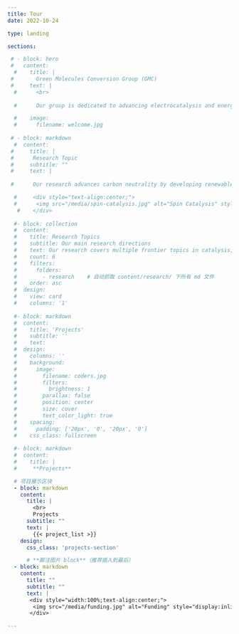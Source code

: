 ```yaml
---
title: Tour
date: 2022-10-24

type: landing

sections:

 # - block: hero
 #   content:
  #    title: |
 #       Green Molecules Conversion Group (GMC)
 #     text: |   
  #      <br>
        
  #      Our group is dedicated to advancing electrocatalysis and energy conversion by leveraging external field effects-such as electric and magnetic fields-to boost electrochemical reactions. We focus on developing efficient solutions for green hydrogen production and CO₂ reduction, aiming to contribute to carbon neutrality through innovative field-enhanced catalytic strategies.

  #    image:
  #      filename: welcome.jpg
        
 # - block: markdown
  #  content:
 #     title: |
 #      Research Topic
 #     subtitle: ""
 #     text: |
      
 #      Our research advances carbon neutrality by developing renewable energy-driven photo/electrocatalytic systems that efficiently produce green hydrogen and convert greenhouse gases into valuable chemicals. By engineering field-responsive catalysts and leveraging operando techniques with multiscale simulations, we reveal how external fields optimize catalytic performance at the atomic level. Our work bridges fundamental science and industrial application, accelerating the scale-up of electrolyzers to deliver sustainable, high-rate green hydrogen production.

  #     <div style="text-align:center;">
  #      <img src="/media/spin-catalysis.jpg" alt="Spin Catalysis" style="max-width:600000px;width:100%;border-radius:12px;box-shadow:0 2px 8px #aaa;" />
   #    </div>
  
  #- block: collection
  #  content:
  #    title: Research Topics
  #    subtitle: Our main research directions
  #    text: Our research covers multiple frontier topics in catalysis, energy, and advanced materials.
  #    count: 6
  #    filters:
  #      folders:
  #        - research    # 自动抓取 content/research/ 下所有 md 文件
  #    order: asc
  #  design:
  #    view: card
  #    columns: '1'
  
  #- block: markdown
  #  content:
  #    title: 'Projects'
  #    subtitle: ''
  #    text:
  #  design:
  #    columns: ''
  #    background:
  #      image: 
  #        filename: coders.jpg
  #        filters:
  #          brightness: 1
  #        parallax: false
  #        position: center
  #        size: cover
  #        text_color_light: true
  #    spacing:
  #      padding: ['20px', '0', '20px', '0']
  #    css_class: fullscreen
  
  #- block: markdown
  #  content:
  #    title: |
  #     **Projects**

  # 项目展示区块
  - block: markdown
    content:
      title: |
        <br>
        Projects
      subtitle: ""
      text: |
        {{< project_list >}}
    design:
      css_class: 'projects-section'

      # **脚注图片 block**（推荐插入到最后）
  - block: markdown
    content:
      title: ""
      subtitle: ""
      text: |
       <div style="width:100%;text-align:center;">
        <img src="/media/funding.jpg" alt="Funding" style="display:inline-block;max-width:1000px;width:80vw;min-width:120px;height:auto;margin:0 auto;border:none;box-shadow:none;background:transparent;" />
       </div>

---
```

